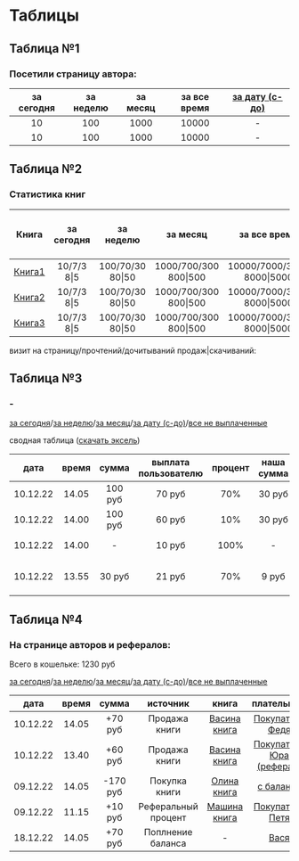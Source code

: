 # Таблицы


## Таблица №1


### Посетили страницу автора:

за сегодня| за неделю | за месяц |за все время |[за дату (с-до)](#)
:-:|:-:|:-:|:-:|:-:
10         | 100       | 1000     |10000        |-
10         | 100       | 1000     |10000        |-


## Таблица №2


### Статистика книг

Книга  |за сегодня   | за неделю        | за месяц              |за все время                |[за дату (с-до)](#)
:-:|:-:|:-:|:-:|:-:|:-:
[Книга1](#) | 10/7/3  8\|5 | 100/70/30  80\|50 | 1000/700/300  800\|500 | 10000/7000/3000  8000\|5000 |   -
[Книга2](#) | 10/7/3  8\|5 | 100/70/30  80\|50 | 1000/700/300  800\|500 | 10000/7000/3000  8000\|5000 |   -
[Книга3](#) | 10/7/3  8\|5 | 100/70/30  80\|50 | 1000/700/300  800\|500 | 10000/7000/3000  8000\|5000 |   -

визит на страницу/прочтений/дочитываний продаж|скачиваний:


## Таблица №3


### -

[за сегодня](#)/[за неделю](#)/[за месяц](#)/[за дату (с-до)](#)/[все не выплаченные](#)

сводная таблица ([скачать эксель](#))

дата|время|сумма|выплата пользователю|процент|наша сумма|книга|получаетль|плательщик
:-:|:-:|:-:|:-:|:-:|:-:|:-:|:-:|:-:
10.12.22 |14.05 |100 руб|70 руб |70% |30 руб |[Васина книга](#) |[Автор Вася](#)   |[Покупатель Федя](#)
10.12.22 |14.00 |100 руб|60 руб |10% |30 руб |[Васина книга](#) |[Автор Вася](#)   |[Покупатель Юра](#)
10.12.22 |14.00 |-|10 руб |100%|-|[Васина книга](#) |[Реферал Маша](#) |[Покупатель Юра](#)
10.12.22 |13.55 |30 руб |21 руб |70% | 9 руб |[Васина книга](#) |[Автор Вася](#)   |[Донат читателя Пети](#)


## Таблица №4


### На странице авторов и рефералов:

Всего в кошельке: 1230 руб

[за сегодня](#)/[за неделю](#)/[за месяц](#)/[за дату (с-до)](#)/[все не выплаченные](#)

дата|время|сумма|источник|книга|плательщик
:-:|:-:|:-:|:-:|:-:|:-:
10.12.22 |14.05 |+70 руб  |Продажа книги       |[Васина книга](#) |[Покупатель Федя](#)
10.12.22 |13.40 |+60 руб  |Продажа книги       |[Васина книга](#) |[Покупатель Юра (реферал)](#)
09.12.22 |14.05 |-170 руб |Покупка книги       |[Олина книга](#)  |[с баланса](#)
09.12.22 |11.15 |+10 руб  |Реферальный процент |[Машина книга](#) |[Покупатель Петя](#)
18.12.22 |14.05 |+70 руб  |Поплнение баланса   |- |[Вася](#)
